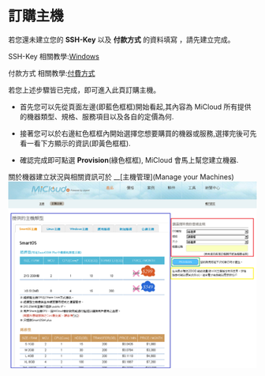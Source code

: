訂購主機
===

若您還未建立您的 __SSH-Key__ 以及 __付款方式__ 的資料填寫 ，請先建立完成。


SSH-Key 相關教學:[Windows](index.html?page=SSH+KeyGen+Connect+Tutorial-Windows.md)


付款方式 相關教學:[付費方式](index.html?page=Pay+way.md)




若您上述步驟皆已完成，即可進入此頁訂購主機。


*  首先您可以先從頁面左邊(即藍色框框)開始看起,其內容為 MiCloud 所有提供的機器類型、規格、服務項目以及各自的定價為何.


*  接著您可以於右邊紅色框框內開始選擇您想要購買的機器或服務,選擇完後可先看一看下方顯示的資訊(即黃色框框).


*  確認完成即可點選 __Provision__(綠色框框), MiCloud 會馬上幫您建立機器.


關於機器建立狀況與相關資訊可於 __[主機管理](Manage your Machines)
<img src='images/Order+a+Machine-p1+-5.png' width='650' align='center'/>
